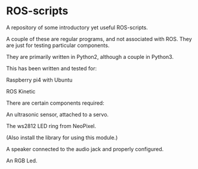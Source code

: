 # ROS-scripts

A repository of some introductory yet useful ROS-scripts.

A couple of these are regular programs, and not associated with ROS. They are just for testing particular components. 

They are primarily written in Python2, although a couple in Python3.

This has been written and tested for:

  Raspberry pi4 with Ubuntu

  ROS Kinetic

There are certain components required:

  An ultrasonic sensor, attached to a servo.
  
  The ws2812 LED ring from NeoPixel.
  
  (Also install the library for using this module.)
    
  A speaker connected to the audio jack and properly configured.
  
  An RGB Led.

